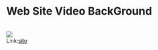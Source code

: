 <h1>Web Site Video BackGround </h1>
<br>
<img src="https://github.com/user-attachments/assets/c33c2e4f-19fb-459d-a531-581f70f16073" />
<br>
<span>Link:<a href="https://websitevideobackground.netlify.app/" >sito</a></span>
